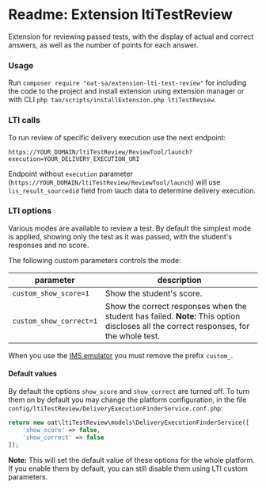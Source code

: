 # Readme: Extension ltiTestReview

Extension for reviewing passed tests, with the display of actual and correct answers, as well as the number of points for each answer.

### Usage

Run `composer require "oat-sa/extension-lti-test-review"` for including the code to the project and install extension using extension manager or with CLI `php tao/scripts/installExtension.php ltiTestReview`. 

### LTI calls

To run review of specific delivery execution use the next endpoint:
```
https://YOUR_DOMAIN/ltiTestReview/ReviewTool/launch?execution=YOUR_DELIVERY_EXECUTION_URI
```

Endpoint without `execution` parameter (`https://YOUR_DOMAIN/ltiTestReview/ReviewTool/launch`) will use `lis_result_sourcedid` field from lauch data to determine delivery execution.

### LTI options

Various modes are available to review a test. By default the simplest mode is applied, showing only the test as it was passed, with the student's responses and no score.

The following custom parameters controls the mode:

| parameter               | description |
|-------------------------|-------------|
| `custom_show_score=1`   | Show the student's score. |
| `custom_show_correct=1` | Show the correct responses when the student has failed. **Note:** This option discloses all the correct responses, for the whole test. |

When you use the [IMS emulator](http://ltiapps.net/test/tc.php) you must remove the prefix `custom_`.

#### Default values

By default the options `show_score` and `show_correct` are turned off. To turn them on by default you may change the platform configuration, in the file `config/ltiTestReview/DeliveryExecutionFinderService.conf.php`:
```php
return new oat\ltiTestReview\models\DeliveryExecutionFinderService([
    'show_score' => false,
    'show_correct' => false
]);
```
**Note:** This will set the default value of these options for the whole platform. If you enable them by default, you can still disable them using LTI custom parameters.